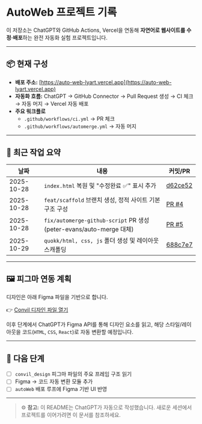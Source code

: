 # AutoWeb 프로젝트 기록

이 저장소는 ChatGPT와 GitHub Actions, Vercel을 연동해 **자연어로 웹사이트를 수정·배포**하는 완전 자동화 실험 프로젝트입니다.

---

## 📦 현재 구성
- **배포 주소:** [https://auto-web-lyart.vercel.app](https://auto-web-lyart.vercel.app)
- **자동화 흐름:** ChatGPT → GitHub Connector → Pull Request 생성 → CI 체크 → 자동 머지 → Vercel 자동 배포
- **주요 워크플로**
  - `.github/workflows/ci.yml` → PR 체크
  - `.github/workflows/automerge.yml` → 자동 머지

---

## 🧩 최근 작업 요약
| 날짜 | 내용 | 커밋/PR |
|------|-------|----------|
| 2025-10-28 | `index.html` 복원 및 "수정완료 ✅" 표시 추가 | [d62ce52](https://github.com/quokkstudio/autoWeb/commit/d62ce52cf19ffd54bbdc400a335fbcad67eff80d) |
| 2025-10-28 | `feat/scaffold` 브랜치 생성, 정적 사이트 기본 구조 구성 | [PR #4](https://github.com/quokkstudio/autoWeb/pull/4) |
| 2025-10-28 | `fix/automerge-github-script` PR 생성 (peter-evans/auto-merge 대체) | [PR #5](https://github.com/quokkstudio/autoWeb/pull/5) |
| 2025-10-29 | `quokk/html, css, js` 폴더 생성 및 레이아웃 스캐폴딩 | [688c7e7](https://github.com/quokkstudio/autoWeb/commit/688c7e7613578ec67bf82d6e384d02cbd0f72dff) |

---

## 🖼️ 피그마 연동 계획
디자인은 아래 Figma 파일을 기반으로 합니다.

👉 [Convil 디자인 파일 열기](https://www.figma.com/design/gleEyaoYG6MdWTj07hoUFg/convil_design?t=yfv1Cj5sRR4SXkit-0)

이후 단계에서 ChatGPT가 Figma API를 통해 디자인 요소를 읽고, 해당 스타일/레이아웃을 코드(`HTML`, `CSS`, `React`)로 자동 변환할 예정입니다.

---

## 🚀 다음 단계
- [ ] `convil_design` 피그마 파일의 주요 프레임 구조 읽기
- [ ] Figma → 코드 자동 변환 모듈 추가
- [ ] `autoWeb` 배포 루프에 Figma 기반 UI 반영

---

> ⚙️ **참고:** 이 README는 ChatGPT가 자동으로 작성했습니다.
> 새로운 세션에서 프로젝트를 이어가려면 이 문서를 참조하세요.
